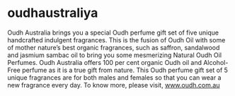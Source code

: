 # oudhaustraliya
Oudh Australia brings you a special Oudh perfume gift set of five unique handcrafted indulgent fragrances. This is the fusion of Oudh Oil with some of mother nature’s best organic fragrances, such as saffron, sandalwood and jasmium sambac oil to bring you some mesmerizing Natural Oudh Oil Perfumes.  Oudh Australia offers 100 per cent organic Oudh oil and Alcohol-Free perfume as it is a true gift from nature. This Oudh perfume gift set of 5 unique fragrances are for both males and females so that you can wear a new fragrance every day. To know more, please visit, www.oudh.com.au
